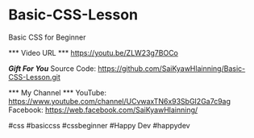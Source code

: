 # Basic-CSS-Lesson
Basic CSS for Beginner

*** Video URL ***
https://youtu.be/ZLW23g7BOCo

***Gift For You***
Source Code: https://github.com/SaiKyawHlainning/Basic-CSS-Lesson.git

*** My Channel ***
YouTube: https://www.youtube.com/channel/UCvwaxTN6x93SbGI2Ga7c9ag
Facebook: https://web.facebook.com/SaiKyawHlainning/

#css
#basiccss
#cssbeginner
#Happy Dev
#happydev
